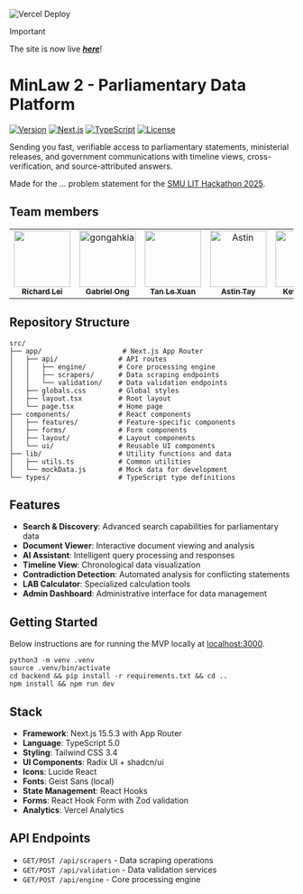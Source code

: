 ![Vercel Deploy](https://deploy-badge.vercel.app/vercel/lit-hackathon-2025)

> [!IMPORTANT]
> The site is now live [***here***](https://lit-hackathon-2025.vercel.app)!

# MinLaw 2 - Parliamentary Data Platform

[![Version](https://img.shields.io/badge/version-1.0.0-blue.svg)](https://github.com/gongahkia/lit-hackathon-2025)
[![Next.js](https://img.shields.io/badge/Next.js-15.5.3-black.svg)](https://nextjs.org/)
[![TypeScript](https://img.shields.io/badge/TypeScript-5.0-blue.svg)](https://www.typescriptlang.org/)
[![License](https://img.shields.io/badge/license-MIT-green.svg)](LICENSE)

Sending you fast, verifiable access to parliamentary statements, ministerial releases, and government communications with timeline views, cross-verification, and source-attributed answers.

Made for the ... problem statement for the [SMU LIT Hackathon 2025](https://www.smulit.org/lit-hackathon-2025).

## Team members

<table>
	<tbody>
        <tr>
            <td align="center">
                <a href="https://github.com/richardleii58">
                    <img src="https://avatars.githubusercontent.com/u/174111738?v=4" width="100;" alt=""/>
                    <br />
                    <sub><b>Richard Lei</b></sub>
                </a>
            </td>
            <td align="center">
                <a href="https://github.com/gongahkia">
                    <img src="https://avatars.githubusercontent.com/u/117062305?v=4" width="100;" alt="gongahkia"/>
                    <br />
                    <sub><b>Gabriel Ong</b></sub>
                </a>
                <br />
            </td>
            <td align="center">
                <a href="https://github.com/le-xuan-2">
                    <img src="https://avatars.githubusercontent.com/u/206502697?v=4" width="100;" alt=""/>
                    <br />
                    <sub><b>Tan Le Xuan</b></sub>
                </a>
                <br />
            </td>
            <td align="center">
                <a href="https://github.com/a-stint">
                    <img src="https://avatars.githubusercontent.com/u/149822619?v=4" width="100;" alt="Astin"/>
                    <br />
                    <sub><b>Astin Tay</b></sub>
                </a>
                <br />
            </td>
            <td align="center">
                <a href="https://github.com/kevanwee">
                    <img src="https://avatars.githubusercontent.com/u/16420323?v=4" width="100;" alt="Kevan Wee"/>
                    <br />
                    <sub><b>Kevan Wee</b></sub>
                </a>
                <br />
            </td>
        </tr>
	</tbody>
</table>

## Repository Structure

```
src/
├── app/                    # Next.js App Router
│   ├── api/               # API routes
│   │   ├── engine/        # Core processing engine
│   │   ├── scrapers/      # Data scraping endpoints
│   │   └── validation/    # Data validation endpoints
│   ├── globals.css        # Global styles
│   ├── layout.tsx         # Root layout
│   └── page.tsx           # Home page
├── components/            # React components
│   ├── features/          # Feature-specific components
│   ├── forms/             # Form components
│   ├── layout/            # Layout components
│   └── ui/                # Reusable UI components
├── lib/                   # Utility functions and data
│   ├── utils.ts           # Common utilities
│   └── mockData.js        # Mock data for development
└── types/                 # TypeScript type definitions
```

## Features

- **Search & Discovery**: Advanced search capabilities for parliamentary data
- **Document Viewer**: Interactive document viewing and analysis
- **AI Assistant**: Intelligent query processing and responses
- **Timeline View**: Chronological data visualization
- **Contradiction Detection**: Automated analysis for conflicting statements
- **LAB Calculator**: Specialized calculation tools
- **Admin Dashboard**: Administrative interface for data management

## Getting Started

Below instructions are for running the MVP locally at [localhost:3000](http://localhost:3000).

```console
python3 -m venv .venv
source .venv/bin/activate
cd backend && pip install -r requirements.txt && cd ..
npm install && npm run dev
```

## Stack

- **Framework**: Next.js 15.5.3 with App Router
- **Language**: TypeScript 5.0
- **Styling**: Tailwind CSS 3.4
- **UI Components**: Radix UI + shadcn/ui
- **Icons**: Lucide React
- **Fonts**: Geist Sans (local)
- **State Management**: React Hooks
- **Forms**: React Hook Form with Zod validation
- **Analytics**: Vercel Analytics

## API Endpoints

- `GET/POST /api/scrapers` - Data scraping operations
- `GET/POST /api/validation` - Data validation services
- `GET/POST /api/engine` - Core processing engine